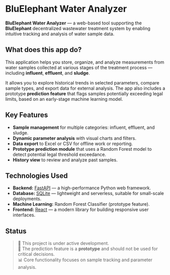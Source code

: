 # BluElephant Water Analyzer

**BluElephant Water Analyzer** — a web-based tool supporting the **BluElephant** decentralized wastewater treatment system by enabling intuitive tracking and analysis of water sample data.

## What does this app do?

This application helps you store, organize, and analyze measurements from water samples collected at various stages of the treatment process — including **influent**, **effluent**, and **sludge**.

It allows you to explore historical trends in selected parameters, compare sample types, and export data for external analysis. The app also includes a prototype **prediction feature** that flags samples potentially exceeding legal limits, based on an early-stage machine learning model.

## Key Features

- **Sample management** for multiple categories: influent, effluent, and sludge.
- **Dynamic parameter analysis** with visual charts and filters.
- **Data export** to Excel or CSV for offline work or reporting.
- **Prototype prediction module** that uses a Random Forest model to detect potential legal threshold exceedance.
- **History view** to review and analyze past samples.

## Technologies Used

- **Backend:** [FastAPI](https://fastapi.tiangolo.com) — a high-performance Python web framework.
- **Database:** [SQLite](https://www.sqlite.org/index.html) — lightweight and serverless, suitable for small-scale deployments.
- **Machine Learning:** Random Forest Classifier (prototype feature).
- **Frontend:** [React](https://react.dev) — a modern library for building responsive user interfaces.

## Status

> 🔧 This project is under active development.  
> 🧪 The prediction feature is a **prototype** and should not be used for critical decisions.  
> 📊 Core functionality focuses on sample tracking and parameter analysis.
